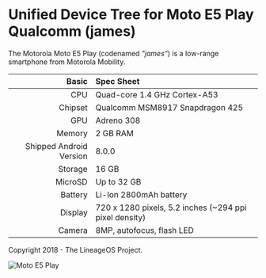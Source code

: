 Unified Device Tree for Moto E5 Play Qualcomm (james)
================================================

The Motorola Moto E5 Play (codenamed _"james"_) is a low-range smartphone from
Motorola Mobility.

Basic   | Spec Sheet
-------:|:-------------------------
CPU     | Quad-core 1.4 GHz Cortex-A53
Chipset | Qualcomm MSM8917 Snapdragon 425
GPU     | Adreno 308
Memory  | 2 GB RAM
Shipped Android Version | 8.0.0
Storage | 16 GB
MicroSD | Up to 32 GB
Battery | Li-Ion 2800mAh battery
Display | 720 x 1280 pixels, 5.2 inches (~294 ppi pixel density)
Camera  | 8MP, autofocus, flash LED

Copyright 2018 - The LineageOS Project.

![Moto E5 Play](https://cdn2.gsmarena.com/vv/pics/motorola/motorola-moto-e5-play-.jpg "Moto E5 Play")
